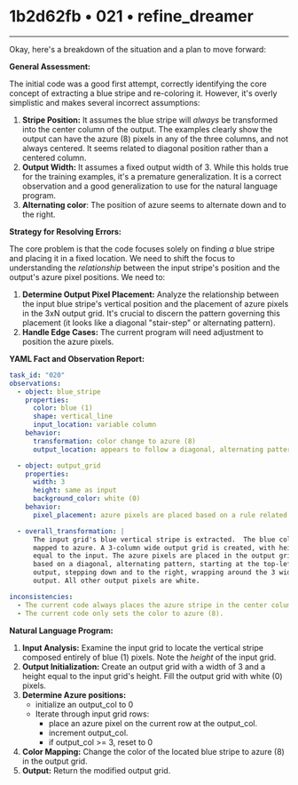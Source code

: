 # 1b2d62fb • 021 • refine_dreamer

---
Okay, here's a breakdown of the situation and a plan to move forward:

**General Assessment:**

The initial code was a good first attempt, correctly identifying the core concept of extracting a blue stripe and re-coloring it. However, it's overly simplistic and makes several incorrect assumptions:

1.  **Stripe Position:** It assumes the blue stripe will *always* be transformed into the center column of the output. The examples clearly show the output can have the azure (8) pixels in any of the three columns, and not always centered. It seems related to diagonal position rather than a centered column.
2.  **Output Width:** It assumes a fixed output width of 3. While this holds true for the training examples, it's a premature generalization. It is a correct observation and a good generalization to use for the natural language program.
3. **Alternating color**: The position of azure seems to alternate down and to the right.

**Strategy for Resolving Errors:**

The core problem is that the code focuses solely on finding *a* blue stripe and placing it in a fixed location. We need to shift the focus to understanding the *relationship* between the input stripe's position and the output's azure pixel positions. We need to:

1.  **Determine Output Pixel Placement:** Analyze the relationship between the input blue stripe's vertical position and the placement of azure pixels in the 3xN output grid. It's crucial to discern the pattern governing this placement (it looks like a diagonal "stair-step" or alternating pattern).
2.  **Handle Edge Cases:** The current program will need adjustment to position the azure pixels.

**YAML Fact and Observation Report:**

```yaml
task_id: "020"
observations:
  - object: blue_stripe
    properties:
      color: blue (1)
      shape: vertical_line
      input_location: variable column
    behavior:
      transformation: color change to azure (8)
      output_location: appears to follow a diagonal, alternating pattern within a 3-column grid.

  - object: output_grid
    properties:
      width: 3
      height: same as input
      background_color: white (0)
    behavior:
      pixel_placement: azure pixels are placed based on a rule related to the blue stripe's location in the input.

  - overall_transformation: |
      The input grid's blue vertical stripe is extracted.  The blue color is
      mapped to azure. A 3-column wide output grid is created, with height
      equal to the input. The azure pixels are placed in the output grid
      based on a diagonal, alternating pattern, starting at the top-left
      output, stepping down and to the right, wrapping around the 3 width
      output. All other output pixels are white.

inconsistencies:
  - The current code always places the azure stripe in the center column, which is incorrect.
  - The current code only sets the color to azure (8).

```

**Natural Language Program:**

1.  **Input Analysis:** Examine the input grid to locate the vertical stripe composed entirely of blue (1) pixels. Note the *height* of the input grid.
2.  **Output Initialization:** Create an output grid with a width of 3 and a height equal to the input grid's height. Fill the output grid with white (0) pixels.
3.  **Determine Azure positions:**
    - initialize an output\_col to 0
    - Iterate through input grid rows:
        - place an azure pixel on the current row at the output\_col.
        - increment output\_col.
        - if output\_col >= 3, reset to 0
4.  **Color Mapping:** Change the color of the located blue stripe to azure (8) in the output grid.
5.  **Output:** Return the modified output grid.

